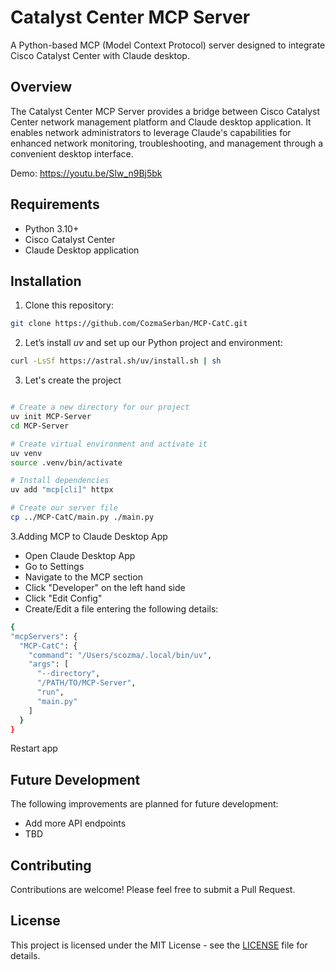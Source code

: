 # Catalyst Center MCP Server

A Python-based MCP (Model Context Protocol) server designed to integrate Cisco Catalyst Center with Claude desktop.

## Overview

The Catalyst Center MCP Server provides a bridge between Cisco Catalyst Center network management platform and Claude desktop application. It enables network administrators to leverage Claude's capabilities for enhanced network monitoring, troubleshooting, and management through a convenient desktop interface.

Demo: https://youtu.be/SIw_n9Bj5bk

## Requirements

- Python 3.10+
- Cisco Catalyst Center
- Claude Desktop application 


## Installation

1. Clone this repository:
```bash
git clone https://github.com/CozmaSerban/MCP-CatC.git
```


2. Let’s install *uv* and set up our Python project and environment:
```bash
curl -LsSf https://astral.sh/uv/install.sh | sh
```

3. Let's create the project
```bash

# Create a new directory for our project
uv init MCP-Server
cd MCP-Server

# Create virtual environment and activate it
uv venv
source .venv/bin/activate

# Install dependencies
uv add "mcp[cli]" httpx

# Create our server file
cp ../MCP-CatC/main.py ./main.py
```

3.Adding MCP to Claude Desktop App
  - Open Claude Desktop App
  - Go to Settings
  - Navigate to the MCP section
  - Click "Developer" on the left hand side
  - Click "Edit Config"
  - Create/Edit a file entering the following details:
  ```bash
{
  "mcpServers": {
    "MCP-CatC": {
      "command": "/Users/scozma/.local/bin/uv",
      "args": [
        "--directory",
        "/PATH/TO/MCP-Server",
        "run",
        "main.py"
      ]
    }
  }
```
Restart app

## Future Development
The following improvements are planned for future development:
- Add more API endpoints
- TBD


## Contributing
Contributions are welcome! Please feel free to submit a Pull Request.

## License

This project is licensed under the MIT License - see the [LICENSE](LICENSE) file for details.
